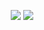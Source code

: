 <p align="center">
  <img src ="https://github-readme-stats.vercel.app/api?username=jcbcn&show_icons=true&count_private=true&theme=nightowl&bg_color=00000000&text_color=768390&title_color=036d6&icon_color=27d545&hide_border=true&hide=issues,contribs,stars&include_all_commits=truee&hide_rank=true">
  <img src ="https://github-readme-stats.vercel.app/api/top-langs/?username=jcbcn&layout=compact&hide_border=true&theme=nightowl&bg_color=00000000&text_color=768390&title_color=036d6&icon_color=27d545&langs_count=4">
</p>
